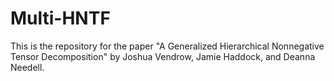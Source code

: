 # Multi-HNTF
This is the repository for the paper "A Generalized Hierarchical Nonnegative Tensor Decomposition" by Joshua Vendrow, Jamie Haddock, and Deanna Needell.
